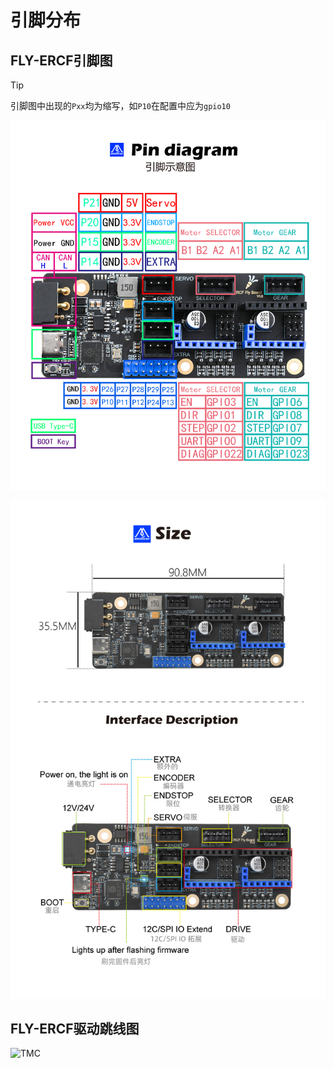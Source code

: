 # 引脚分布

## FLY-ERCF引脚图

> [!TIP]
> 引脚图中出现的``Pxx``均为缩写，如``P10``在配置中应为``gpio10``

![FLY-ERCF](../../images/boards/fly_ercf/2.jpg)

![ERCF](../../images/boards/fly_ercf/12.jpg)

## FLY-ERCF驱动跳线图

![TMC](../../images/boards/fly_ercf/2209-urat.png)
